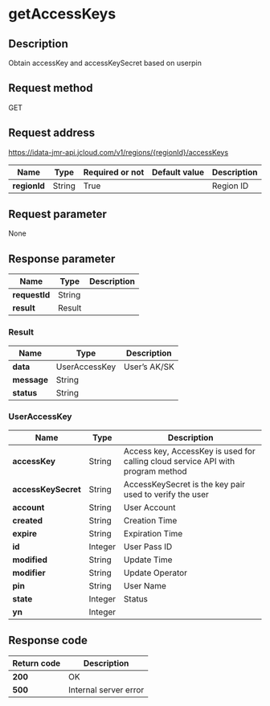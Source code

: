 # getAccessKeys


## Description
Obtain accessKey and accessKeySecret based on userpin

## Request method
GET

## Request address
https://idata-jmr-api.jcloud.com/v1/regions/{regionId}/accessKeys

|Name|Type|Required or not|Default value|Description|
|---|---|---|---|---|
|**regionId**|String|True| |Region ID|

## Request parameter
None


## Response parameter
|Name|Type|Description|
|---|---|---|
|**requestId**|String| |
|**result**|Result| |


### Result
|Name|Type|Description|
|---|---|---|
|**data**|UserAccessKey|User’s AK/SK|
|**message**|String| |
|**status**|String| |
### UserAccessKey
|Name|Type|Description|
|---|---|---|
|**accessKey**|String|Access key, AccessKey is used for calling cloud service API with program method|
|**accessKeySecret**|String|AccessKeySecret is the key pair used to verify the user|
|**account**|String|User Account|
|**created**|String|Creation Time|
|**expire**|String|Expiration Time|
|**id**|Integer|User Pass ID|
|**modified**|String|Update Time|
|**modifier**|String|Update Operator|
|**pin**|String|User Name|
|**state**|Integer|Status|
|**yn**|Integer| |

## Response code
|Return code|Description|
|---|---|
|**200**|OK|
|**500**|Internal server error|

